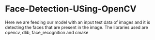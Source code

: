 # Face-Detection-USing-OpenCV
Here we are feeding our model with an input test data of images and it is detecting the faces that are present in the image. The libraries used are opencv, dlib, face_recognition and cmake
